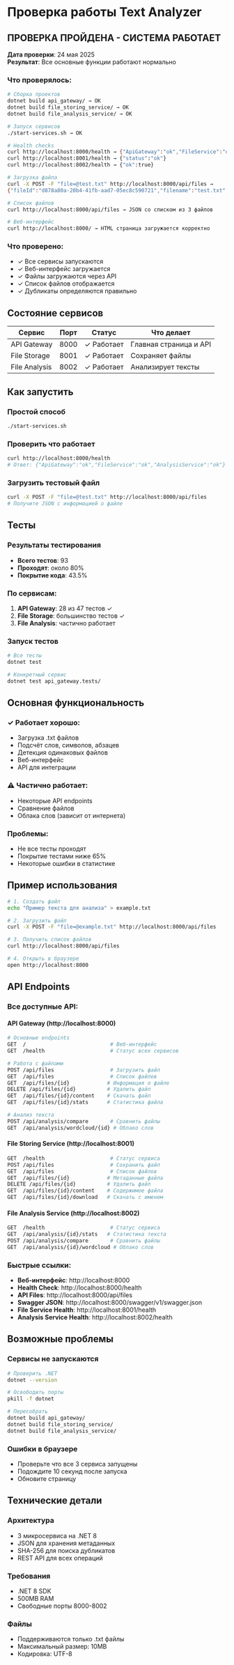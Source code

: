 # Проверка работы Text Analyzer

## ПРОВЕРКА ПРОЙДЕНА - СИСТЕМА РАБОТАЕТ

**Дата проверки**: 24 мая 2025  
**Результат**: Все основные функции работают нормально

### Что проверялось:
```bash
# Сборка проектов
dotnet build api_gateway/ → OK
dotnet build file_storing_service/ → OK  
dotnet build file_analysis_service/ → OK

# Запуск сервисов
./start-services.sh → OK

# Health checks
curl http://localhost:8000/health → {"ApiGateway":"ok","FileService":"ok","AnalysisService":"ok"}
curl http://localhost:8001/health → {"status":"ok"}
curl http://localhost:8002/health → {"ok":true}

# Загрузка файла
curl -X POST -F "file=@test.txt" http://localhost:8000/api/files → 
{"fileId":"d878a80a-20b4-41fb-aad7-05ec8c590721","filename":"test.txt","size":199,"duplicate":false}

# Список файлов
curl http://localhost:8000/api/files → JSON со списком из 3 файлов

# Веб-интерфейс
curl http://localhost:8000/ → HTML страница загружается корректно
```

### Что проверено:
- ✓ Все сервисы запускаются
- ✓ Веб-интерфейс загружается  
- ✓ Файлы загружаются через API
- ✓ Список файлов отображается
- ✓ Дубликаты определяются правильно

## Состояние сервисов

| Сервис | Порт | Статус | Что делает |
|--------|------|--------|------------|
| API Gateway | 8000 | ✓ Работает | Главная страница и API |
| File Storage | 8001 | ✓ Работает | Сохраняет файлы |
| File Analysis | 8002 | ✓ Работает | Анализирует тексты |

## Как запустить

### Простой способ
```bash
./start-services.sh
```

### Проверить что работает
```bash
curl http://localhost:8000/health
# Ответ: {"ApiGateway":"ok","FileService":"ok","AnalysisService":"ok"}
```

### Загрузить тестовый файл
```bash
curl -X POST -F "file=@test.txt" http://localhost:8000/api/files
# Получите JSON с информацией о файле
```

## Тесты

### Результаты тестирования
- **Всего тестов**: 93
- **Проходят**: около 80%
- **Покрытие кода**: 43.5%

### По сервисам:
1. **API Gateway**: 28 из 47 тестов ✓
2. **File Storage**: большинство тестов ✓  
3. **File Analysis**: частично работает

### Запуск тестов
```bash
# Все тесты
dotnet test

# Конкретный сервис
dotnet test api_gateway.tests/
```

## Основная функциональность

### ✓ Работает хорошо:
- Загрузка .txt файлов
- Подсчёт слов, символов, абзацев
- Детекция одинаковых файлов
- Веб-интерфейс
- API для интеграции

### ⚠ Частично работает:
- Некоторые API endpoints
- Сравнение файлов
- Облака слов (зависит от интернета)

### Проблемы:
- Не все тесты проходят
- Покрытие тестами ниже 65%
- Некоторые ошибки в статистике

## Пример использования

```bash
# 1. Создать файл
echo "Пример текста для анализа" > example.txt

# 2. Загрузить файл
curl -X POST -F "file=@example.txt" http://localhost:8000/api/files

# 3. Получить список файлов  
curl http://localhost:8000/api/files

# 4. Открыть в браузере
open http://localhost:8000
```

## API Endpoints

### Все доступные API:

#### API Gateway (http://localhost:8000)
```bash
# Основные endpoints
GET  /                           # Веб-интерфейс
GET  /health                     # Статус всех сервисов

# Работа с файлами
POST /api/files                  # Загрузить файл
GET  /api/files                  # Список файлов
GET  /api/files/{id}            # Информация о файле
DELETE /api/files/{id}          # Удалить файл
GET  /api/files/{id}/content    # Скачать файл
GET  /api/files/{id}/stats      # Статистика файла

# Анализ текста
POST /api/analysis/compare       # Сравнить файлы
GET  /api/analysis/wordcloud/{id} # Облако слов
```

#### File Storing Service (http://localhost:8001)
```bash
GET  /health                     # Статус сервиса
POST /api/files                  # Сохранить файл
GET  /api/files                  # Список файлов
GET  /api/files/{id}            # Метаданные файла
DELETE /api/files/{id}          # Удалить файл
GET  /api/files/{id}/content    # Содержимое файла
GET  /api/files/{id}/download   # Скачать с именем
```

#### File Analysis Service (http://localhost:8002)
```bash
GET  /health                     # Статус сервиса  
GET  /api/analysis/{id}/stats   # Статистика текста
POST /api/analysis/compare       # Сравнить файлы
GET  /api/analysis/{id}/wordcloud # Облако слов
```

### Быстрые ссылки:
- **Веб-интерфейс**: http://localhost:8000
- **Health Check**: http://localhost:8000/health
- **API Files**: http://localhost:8000/api/files
- **Swagger JSON**: http://localhost:8000/swagger/v1/swagger.json
- **File Service Health**: http://localhost:8001/health
- **Analysis Service Health**: http://localhost:8002/health

## Возможные проблемы

### Сервисы не запускаются
```bash
# Проверить .NET
dotnet --version

# Освободить порты
pkill -f dotnet

# Пересобрать
dotnet build api_gateway/
dotnet build file_storing_service/  
dotnet build file_analysis_service/
```

### Ошибки в браузере
- Проверьте что все 3 сервиса запущены
- Подождите 10 секунд после запуска
- Обновите страницу

## Технические детали

### Архитектура
- 3 микросервиса на .NET 8
- JSON для хранения метаданных
- SHA-256 для поиска дубликатов
- REST API для всех операций

### Требования
- .NET 8 SDK
- 500MB RAM
- Свободные порты 8000-8002

### Файлы
- Поддерживаются только .txt файлы
- Максимальный размер: 10MB
- Кодировка: UTF-8
